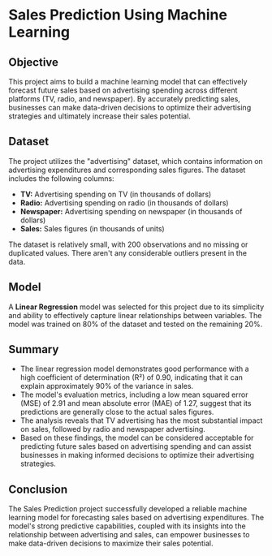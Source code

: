 # Sales Prediction Using Machine Learning

## Objective

This project aims to build a machine learning model that can effectively forecast future sales based on advertising spending across different platforms (TV, radio, and newspaper). By accurately predicting sales, businesses can make data-driven decisions to optimize their advertising strategies and ultimately increase their sales potential.

## Dataset

The project utilizes the "advertising" dataset, which contains information on advertising expenditures and corresponding sales figures. The dataset includes the following columns:

- **TV:** Advertising spending on TV (in thousands of dollars)
- **Radio:** Advertising spending on radio (in thousands of dollars)
- **Newspaper:** Advertising spending on newspaper (in thousands of dollars)
- **Sales:** Sales figures (in thousands of units)

The dataset is relatively small, with 200 observations and no missing or duplicated values. There aren't any considerable outliers present in the data.

## Model

A **Linear Regression** model was selected for this project due to its simplicity and ability to effectively capture linear relationships between variables. The model was trained on 80% of the dataset and tested on the remaining 20%.

## Summary

- The linear regression model demonstrates good performance with a high coefficient of determination (R²) of 0.90, indicating that it can explain approximately 90% of the variance in sales.
- The model's evaluation metrics, including a low mean squared error (MSE) of 2.91 and mean absolute error (MAE) of 1.27, suggest that its predictions are generally close to the actual sales figures.
- The analysis reveals that TV advertising has the most substantial impact on sales, followed by radio and newspaper advertising.
- Based on these findings, the model can be considered acceptable for predicting future sales based on advertising spending and can assist businesses in making informed decisions to optimize their advertising strategies.

## Conclusion

The Sales Prediction project successfully developed a reliable machine learning model for forecasting sales based on advertising expenditures. The model's strong predictive capabilities, coupled with its insights into the relationship between advertising and sales, can empower businesses to make data-driven decisions to maximize their sales potential.
